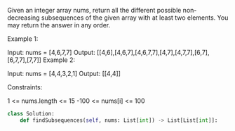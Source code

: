 Given an integer array nums, return all the different possible non-decreasing subsequences of the given array with at least two elements. You may return the answer in any order.

 

Example 1:

Input: nums = [4,6,7,7]
Output: [[4,6],[4,6,7],[4,6,7,7],[4,7],[4,7,7],[6,7],[6,7,7],[7,7]]
Example 2:

Input: nums = [4,4,3,2,1]
Output: [[4,4]]
 

Constraints:

1 <= nums.length <= 15
-100 <= nums[i] <= 100


```python
class Solution:
    def findSubsequences(self, nums: List[int]) -> List[List[int]]:
        
        
        


```